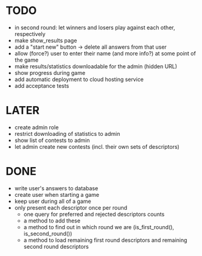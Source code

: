 # TODO

* in second round: let winners and losers play against each other, respectively
* make show_results page
* add a "start new" button -> delete all answers from that user
* allow (force?) user to enter their name (and more info?) at some point of the game
* make results/statistics downloadable for the admin (hidden URL)
* show progress during game
* add automatic deployment to cloud hosting service
* add acceptance tests


# LATER
* create admin role
* restrict downloading of statistics to admin
* show list of contests to admin
* let admin create new contests (incl. their own sets of descriptors)


# DONE
* write user's answers to database
* create user when starting a game
* keep user during all of a game
* only present each descriptor once per round
    * one query for preferred and rejected descriptors counts
    * a method to add these
    * a method to find out in which round we are (is_first_round(), is_second_round())
    * a method to load remaining first round descriptors and remaining second round descriptors

